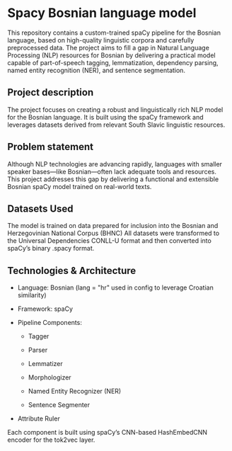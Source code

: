 # Spacy Bosnian language model

This repository contains a custom-trained spaCy pipeline for the Bosnian language, based on high-quality linguistic corpora and carefully preprocessed data. The project aims to fill a gap in Natural Language Processing (NLP) resources for Bosnian by delivering a practical model capable of part-of-speech tagging, lemmatization, dependency parsing, named entity recognition (NER), and sentence segmentation.

## Project description

The project focuses on creating a robust and linguistically rich NLP model for the Bosnian language. It is built using the spaCy framework and leverages datasets derived from relevant South Slavic linguistic resources.

## Problem statement

Although NLP technologies are advancing rapidly, languages with smaller speaker bases—like Bosnian—often lack adequate tools and resources. This project addresses this gap by delivering a functional and extensible Bosnian spaCy model trained on real-world texts.

## Datasets Used

The model is trained on data prepared for inclusion into the Bosnian and Herzegovinian National Corpus (BHNC)
All datasets were transformed to the Universal Dependencies CONLL-U format and then converted into spaCy’s binary .spacy format.

## Technologies & Architecture

* Language: Bosnian (lang = "hr" used in config to leverage Croatian similarity)

* Framework: spaCy

* Pipeline Components:

  * Tagger

  * Parser

  * Lemmatizer

  * Morphologizer

  * Named Entity Recognizer (NER)

  * Sentence Segmenter

* Attribute Ruler

Each component is built using spaCy’s CNN-based HashEmbedCNN encoder for the tok2vec layer.
